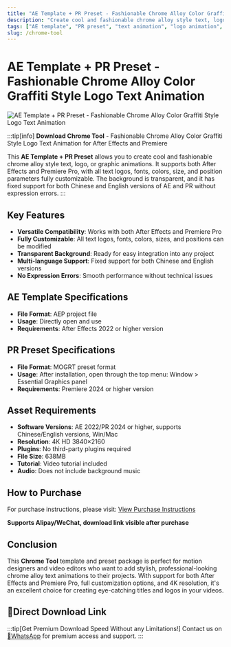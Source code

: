 ```yaml
---
title: "AE Template + PR Preset - Fashionable Chrome Alloy Color Graffiti Style Logo Text Animation"
description: "Create cool and fashionable chrome alloy style text, logo, or graphic animations with this AE template and PR preset. All text logos, fonts, colors, size and position parameters can be modified with transparent background."
tags: ["AE template", "PR preset", "text animation", "logo animation", "graffiti text", "chrome alloy", "premium assets", "motion graphics", "videohive", "titles"]
slug: /chrome-tool
---
```

<!--Above is Setting Part-generate depend on content meet Google Seo, you need to balance automation efficiency with Google’s core ranking factors—especially E-E-A-T (Experience, Expertise, Authoritativeness, Trustworthiness), -->

<!--First Part-This is Title -->
# AE Template + PR Preset - Fashionable Chrome Alloy Color Graffiti Style Logo Text Animation

<!--Second Part-This is First Banner -->
![AE Template + PR Preset - Fashionable Chrome Alloy Color Graffiti Style Logo Text Animation](https://www.gfxcamp.com/wp-content/uploads/2025/09/Chrome-Tool.jpg)

:::tip[info]
**Download Chrome Tool** - Fashionable Chrome Alloy Color Graffiti Style Logo Text Animation for After Effects and Premiere

This **AE Template + PR Preset** allows you to create cool and fashionable chrome alloy style text, logo, or graphic animations. It supports both After Effects and Premiere Pro, with all text logos, fonts, colors, size, and position parameters fully customizable. The background is transparent, and it has fixed support for both Chinese and English versions of AE and PR without expression errors.
:::

## Key Features

- **Versatile Compatibility**: Works with both After Effects and Premiere Pro
- **Fully Customizable**: All text logos, fonts, colors, sizes, and positions can be modified
- **Transparent Background**: Ready for easy integration into any project
- **Multi-language Support**: Fixed support for both Chinese and English versions
- **No Expression Errors**: Smooth performance without technical issues

## AE Template Specifications

- **File Format**: AEP project file
- **Usage**: Directly open and use
- **Requirements**: After Effects 2022 or higher version

## PR Preset Specifications

- **File Format**: MOGRT preset format
- **Usage**: After installation, open through the top menu: Window > Essential Graphics panel
- **Requirements**: Premiere 2024 or higher version

## Asset Requirements

- **Software Versions**: AE 2022/PR 2024 or higher, supports Chinese/English versions, Win/Mac
- **Resolution**: 4K HD 3840×2160
- **Plugins**: No third-party plugins required
- **File Size**: 638MB
- **Tutorial**: Video tutorial included
- **Audio**: Does not include background music

## How to Purchase

For purchase instructions, please visit: [View Purchase Instructions](https://www.gfxcamp.com/how-to-download/)

**Supports Alipay/WeChat, download link visible after purchase**

## Conclusion

This **Chrome Tool** template and preset package is perfect for motion designers and video editors who want to add stylish, professional-looking chrome alloy text animations to their projects. With support for both After Effects and Premiere Pro, full customization options, and 4K resolution, it's an excellent choice for creating eye-catching titles and logos in your videos.

## 🚀Direct Download Link
:::tip[Get Premium Download Speed Without any Limitations!]
Contact us on [💬WhatsApp](https://wa.me/+8613237610083) for premium  access and support.
:::